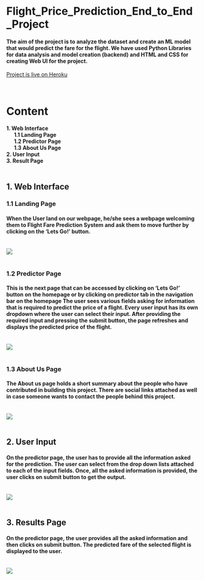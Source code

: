 # Flight_Price_Prediction_End_to_End_Project

<h4>The aim of the project is to analyze the dataset and create an ML model that would predict the fare for the flight. We have used Python Libraries for data analysis and model creation (backend) and HTML and CSS for creating Web UI for the project.</h4>

[Project is live on Heroku](https://flight-price-prediction-sk.herokuapp.com)

<br>

<h1>Content</h1>
<h4>
1. Web Interface<br>
&nbsp&nbsp&nbsp&nbsp&nbsp&nbsp1.1 Landing Page<br> 
&nbsp&nbsp&nbsp&nbsp&nbsp&nbsp1.2 Predictor Page<br> 
&nbsp&nbsp&nbsp&nbsp&nbsp&nbsp1.3 About Us Page<br> 
2. User Input<br>
3. Result Page<br><br>
</h4>

<h2>1. Web Interface</h2>
<h3>1.1 Landing Page</h3>
<h4>When the User land on our webpage, he/she sees a webpage welcoming them to Flight Fare Prediction System and ask them to move further by clicking on the ‘Lets Go!’ button.</h4>
<br>
<img src = "https://user-images.githubusercontent.com/97536688/181046089-2dbf3705-44ef-42e3-a204-6cec69a57f4b.png">
<br><br>

<h3>1.2 Predictor Page</h3>
<h4>This is the next page that can be accessed by clicking on ‘Lets Go!’ button on the homepage or by clicking on predictor tab in the navigation bar on the homepage
The user sees various fields asking for information that is required to predict the price of a flight. Every user input has its own dropdown where the user can select their input.
After providing the required input and pressing the submit button, the page refreshes and displays the predicted price of the flight.</h4>
<br>
<img src = "https://user-images.githubusercontent.com/97536688/181046157-b26016b8-0020-4bd4-8607-67fa47c3593b.png">
<br><br>

<h3>1.3 About Us Page</h3>
<h4>The About us page holds a short summary about the people who have contributed in building this project. There are social links attached as well in case someone wants to contact the people behind this project.</h4>
<br>
<img src = "https://user-images.githubusercontent.com/97536688/181047468-83985a1b-f3d5-4590-8dc5-43d7100d9747.png">
<br><br>
  
<h2>2. User Input</h2>
<h4>On the predictor page, the user has to provide all the information asked for the prediction. The user can select from the drop down lists attached to each of the input fields. Once, all the asked information is provided, the user clicks on submit button to get the output.</h4>
<br>
<img src = "https://user-images.githubusercontent.com/97536688/181046089-2dbf3705-44ef-42e3-a204-6cec69a57f4b.png">
<br><br>

<h2>3. Results Page</h2>
<h4>On the predictor page, the user provides all the asked information and then clicks on submit button. The predicted fare of the selected flight is displayed to the user.</h4>
<br>
<img src = "https://user-images.githubusercontent.com/97536688/181046157-b26016b8-0020-4bd4-8607-67fa47c3593b.png">
<br><br>
